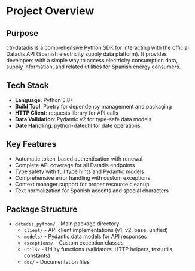 # Project Overview

## Purpose
ctr-datadis is a comprehensive Python SDK for interacting with the official Datadis API (Spanish electricity supply data platform). It provides developers with a simple way to access electricity consumption data, supply information, and related utilities for Spanish energy consumers.

## Tech Stack
- **Language**: Python 3.8+
- **Build Tool**: Poetry for dependency management and packaging
- **HTTP Client**: requests library for API calls
- **Data Validation**: Pydantic v2 for type-safe data models
- **Date Handling**: python-dateutil for date operations

## Key Features
- Automatic token-based authentication with renewal
- Complete API coverage for all Datadis endpoints
- Type safety with full type hints and Pydantic models
- Comprehensive error handling with custom exceptions
- Context manager support for proper resource cleanup
- Text normalization for Spanish accents and special characters

## Package Structure
- `datadis_python/` - Main package directory
  - `client/` - API client implementations (v1, v2, base, unified)
  - `models/` - Pydantic data models for API responses
  - `exceptions/` - Custom exception classes
  - `utils/` - Utility functions (validators, HTTP helpers, text utils, constants)
  - `doc/` - Documentation files
